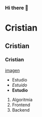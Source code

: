 ### Hi there 👋
# Cristian
## Cristian
### Cristian

[imagen](https://proicecdn.azureedge.net/shared/content/imagenes/Usuarios/ImagenesCKEditor/2b91158d-e72b-498b-8571-c4ae9f8dab8b/bafbaf9d-a5cc-49eb-898e-a9eb71cb2dd2.jpg)

- Estudio
- *Estuido*
- **Estudio**
1. Algoritmia
2. Frontend
3. Backend
  

<!--
**cristiangranadag/cristiangranadag** is a ✨ _special_ ✨ repository because its `README.md` (this file) appears on your GitHub profile.

Here are some ideas to get you started:

- 🔭 I’m currently working on ...
- 🌱 I’m currently learning prepararacion basica Geek
- 👯 I’m looking to collaborate on ...
- 🤔 I’m looking for help with ...
- 💬 Ask me about ...
- 📫 How to reach me: cristiansordo11@gmail.com
- 😄 Pronouns: ...
- ⚡ Fun fact: ...
-->
